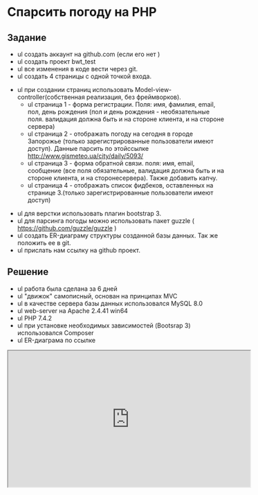 # Спарсить погоду на PHP

## Задание
 - ul создать аккаунт на github.com (если его нет )
 - ul создать проект bwt_test
 - ul все изменения в коде вести через git.
 - ul создать 4 страницы с одной точкой входа.
 + ul при создании страниц использовать Model-view-controller(собственная реализация, без фреймворков).
   + ul страница 1 - форма регистрации. Поля: имя, фамилия, email, пол, день рождения (пол и день рождения - необязательные поля. валидация должна быть и на стороне клиента, и на стороне сервера)
   + ul страница 2 - отображать погоду на сегодня в городе Запорожье (только зарегистрированные пользователи имеют доступ). Данные парсить по этойссылке http://www.gismeteo.ua/city/daily/5093/
   + ul страница 3 - форма обратной связи. поля: имя, email, сообщение (все поля обязательные, валидация должна быть и на стороне клиента, и на сторонесервера). Также добавить капчу.
   + ul страница 4 - отображать список фидбеков, оставленных на странице 3.(только зарегистрированные пользователи имеют доступ)
- ul для верстки использовать плагин bootstrap 3.
- ul для парсинга погоды можно использовать пакет guzzle ( https://github.com/guzzle/guzzle )
- ul создать ER-диаграму структуры созданной базы данных. Так же положить ее в git.
- ul прислать нам ссылку на github проект.

## Решение
- ul работа была сделана за 6 дней
- ul "движок" самописный, основан на принципах MVC
- ul в качестве сервера базы данных использовался MySQL 8.0
- ul web-server на Apache 2.4.41 win64
- ul PHP 7.4.2
- ul при установке необходимых зависимостей (Bootsrap 3) использовался Composer
- ul ER-диаграма по ссылке
<iframe width="560" height="315" src='https://dbdiagram.io/embed/5e7eaa794495b02c3b88e282'> </iframe>
